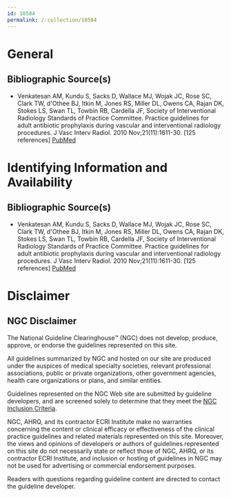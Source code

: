 ```yaml
---
id: 10584
permalink: /:collection/10584
---
```


# General

## Bibliographic Source(s)

- Venkatesan AM, Kundu S, Sacks D, Wallace MJ, Wojak JC, Rose SC, Clark TW, d'Othee BJ, Itkin M, Jones RS, Miller DL, Owens CA, Rajan DK, Stokes LS, Swan TL, Towbin RB, Cardella JF, Society of Interventional Radiology Standards of Practice Committee. Practice guidelines for adult antibiotic prophylaxis during vascular and interventional radiology procedures. J Vasc Interv Radiol. 2010 Nov;21(11):1611-30. [125 references] [ PubMed ](http://www.ncbi.nlm.nih.gov/entrez/query.fcgi?cmd=Retrieve&db=pubmed&dopt=Abstract&list_uids=21029949)

# Identifying Information and Availability

## Bibliographic Source(s)

- Venkatesan AM, Kundu S, Sacks D, Wallace MJ, Wojak JC, Rose SC, Clark TW, d'Othee BJ, Itkin M, Jones RS, Miller DL, Owens CA, Rajan DK, Stokes LS, Swan TL, Towbin RB, Cardella JF, Society of Interventional Radiology Standards of Practice Committee. Practice guidelines for adult antibiotic prophylaxis during vascular and interventional radiology procedures. J Vasc Interv Radiol. 2010 Nov;21(11):1611-30. [125 references] [ PubMed ](http://www.ncbi.nlm.nih.gov/entrez/query.fcgi?cmd=Retrieve&db=pubmed&dopt=Abstract&list_uids=21029949)

# Disclaimer

## NGC Disclaimer

The National Guideline Clearinghouse™ (NGC) does not develop, produce, approve, or endorse the guidelines represented on this site.

All guidelines summarized by NGC and hosted on our site are produced under the auspices of medical specialty societies, relevant professional associations, public or private organizations, other government agencies, health care organizations or plans, and similar entities.

Guidelines represented on the NGC Web site are submitted by guideline developers, and are screened solely to determine that they meet the [NGC Inclusion Criteria](/help-and-about/summaries/inclusion-criteria).

NGC, AHRQ, and its contractor ECRI Institute make no warranties concerning the content or clinical efficacy or effectiveness of the clinical practice guidelines and related materials represented on this site. Moreover, the views and opinions of developers or authors of guidelines represented on this site do not necessarily state or reflect those of NGC, AHRQ, or its contractor ECRI Institute, and inclusion or hosting of guidelines in NGC may not be used for advertising or commercial endorsement purposes.

Readers with questions regarding guideline content are directed to contact the guideline developer.

